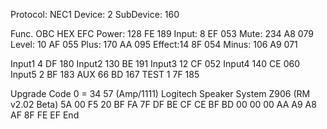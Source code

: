 Protocol: NEC1 
Device: 2 
SubDevice: 160 

Func.  OBC  HEX  EFC 
Power: 128  FE   189 
Input: 8    EF   053 
Mute:  234  A8   079 
Level: 10   AF   055 
Plus:  170  AA   095 
Effect:14   8F   054 
Minus: 106  A9   071 

Input1 4    DF   180 
Input2 130  BE   191 
Input3 12   CF   052 
Input4 140  CE   060 
Input5 2    BF   183 
AUX    66   BD   167 
TEST   1    7F   185 





Upgrade Code 0 = 34 57 (Amp/1111) Logitech Speaker System Z906 (RM v2.02 Beta) 
 5A 00 F5 20 BF FA 7F DF BE CF CE BF BD 00 00 00 
 AA A9 A8 AF 8F FE EF 
End